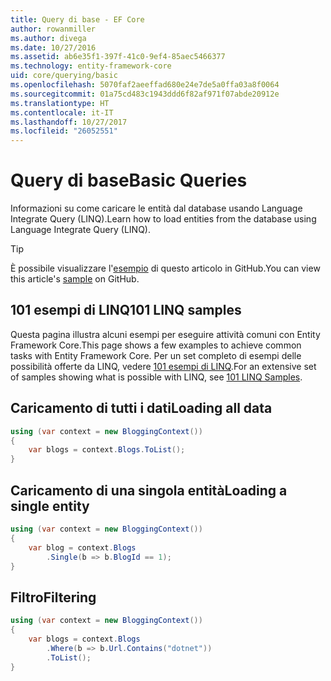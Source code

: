 ```yaml
---
title: Query di base - EF Core
author: rowanmiller
ms.author: divega
ms.date: 10/27/2016
ms.assetid: ab6e35f1-397f-41c0-9ef4-85aec5466377
ms.technology: entity-framework-core
uid: core/querying/basic
ms.openlocfilehash: 5070faf2aeeffad680e24e7de5a0ffa03a8f0064
ms.sourcegitcommit: 01a75cd483c1943ddd6f82af971f07abde20912e
ms.translationtype: HT
ms.contentlocale: it-IT
ms.lasthandoff: 10/27/2017
ms.locfileid: "26052551"
---
```

# <a name="basic-queries"></a><span data-ttu-id="be144-102">Query di base</span><span class="sxs-lookup"><span data-stu-id="be144-102">Basic Queries</span></span>

<span data-ttu-id="be144-103">Informazioni su come caricare le entità dal database usando Language Integrate Query (LINQ).</span><span class="sxs-lookup"><span data-stu-id="be144-103">Learn how to load entities from the database using Language Integrate Query (LINQ).</span></span>

> [!TIP]  
> <span data-ttu-id="be144-104">È possibile visualizzare l'[esempio](https://github.com/aspnet/EntityFramework.Docs/tree/master/samples/core/Querying) di questo articolo in GitHub.</span><span class="sxs-lookup"><span data-stu-id="be144-104">You can view this article's [sample](https://github.com/aspnet/EntityFramework.Docs/tree/master/samples/core/Querying) on GitHub.</span></span>

## <a name="101-linq-samples"></a><span data-ttu-id="be144-105">101 esempi di LINQ</span><span class="sxs-lookup"><span data-stu-id="be144-105">101 LINQ samples</span></span>

<span data-ttu-id="be144-106">Questa pagina illustra alcuni esempi per eseguire attività comuni con Entity Framework Core.</span><span class="sxs-lookup"><span data-stu-id="be144-106">This page shows a few examples to achieve common tasks with Entity Framework Core.</span></span> <span data-ttu-id="be144-107">Per un set completo di esempi delle possibilità offerte da LINQ, vedere [101 esempi di LINQ](https://code.msdn.microsoft.com/101-LINQ-Samples-3fb9811b).</span><span class="sxs-lookup"><span data-stu-id="be144-107">For an extensive set of samples showing what is possible with LINQ, see [101 LINQ Samples](https://code.msdn.microsoft.com/101-LINQ-Samples-3fb9811b).</span></span>

## <a name="loading-all-data"></a><span data-ttu-id="be144-108">Caricamento di tutti i dati</span><span class="sxs-lookup"><span data-stu-id="be144-108">Loading all data</span></span>

<!-- [!code-csharp[Main](samples/core/Querying/Querying/Basics/Sample.cs)] -->
``` csharp
using (var context = new BloggingContext())
{
    var blogs = context.Blogs.ToList();
}
```

## <a name="loading-a-single-entity"></a><span data-ttu-id="be144-109">Caricamento di una singola entità</span><span class="sxs-lookup"><span data-stu-id="be144-109">Loading a single entity</span></span>

<!-- [!code-csharp[Main](samples/core/Querying/Querying/Basics/Sample.cs)] -->
``` csharp
using (var context = new BloggingContext())
{
    var blog = context.Blogs
        .Single(b => b.BlogId == 1);
}
```

## <a name="filtering"></a><span data-ttu-id="be144-110">Filtro</span><span class="sxs-lookup"><span data-stu-id="be144-110">Filtering</span></span>

<!-- [!code-csharp[Main](samples/core/Querying/Querying/Basics/Sample.cs)] -->
``` csharp
using (var context = new BloggingContext())
{
    var blogs = context.Blogs
        .Where(b => b.Url.Contains("dotnet"))
        .ToList();
}
```
